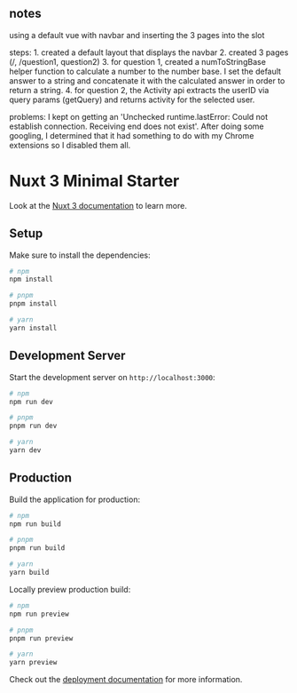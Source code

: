 ## notes

using a default vue with navbar and inserting the 3 pages into the slot

steps: 1. created a default layout that displays the navbar 2. created 3 pages (/, /question1, question2) 3. for question 1, created a numToStringBase helper function to calculate a number to the number base. I set the default answer to a string and concatenate it with the calculated answer in order to return a string. 4. for question 2, the Activity api extracts the userID via query params (getQuery) and returns activity for the selected user.

problems:
I kept on getting an 'Unchecked runtime.lastError: Could not establish connection. Receiving end does not exist'. After doing some googling, I determined that it had something to do with my Chrome extensions so I disabled them all.

# Nuxt 3 Minimal Starter

Look at the [Nuxt 3 documentation](https://nuxt.com/docs/getting-started/introduction) to learn more.

## Setup

Make sure to install the dependencies:

```bash
# npm
npm install

# pnpm
pnpm install

# yarn
yarn install
```

## Development Server

Start the development server on `http://localhost:3000`:

```bash
# npm
npm run dev

# pnpm
pnpm run dev

# yarn
yarn dev
```

## Production

Build the application for production:

```bash
# npm
npm run build

# pnpm
pnpm run build

# yarn
yarn build
```

Locally preview production build:

```bash
# npm
npm run preview

# pnpm
pnpm run preview

# yarn
yarn preview
```

Check out the [deployment documentation](https://nuxt.com/docs/getting-started/deployment) for more information.
